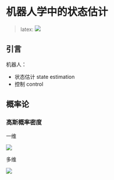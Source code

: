 # 机器人学中的状态估计

> latex: ![](https://latex.codecogs.com/gif.latex?\pi)

## 引言

机器人：
+ 状态估计 state estimation
+ 控制 control

## 概率论

### 高斯概率密度

一维

![](https://latex.codecogs.com/gif.latex?p(x\mid\mu,\sigma^2)=\frac{1}{\sqrt{2\pi\sigma^2}}exp(-\frac{1}{2}\frac{(x-\mu)^2}{\sigma^2}))

多维

![](https://latex.codecogs.com/gif.latex?p(x\mid\mu,\Sigma)=)
